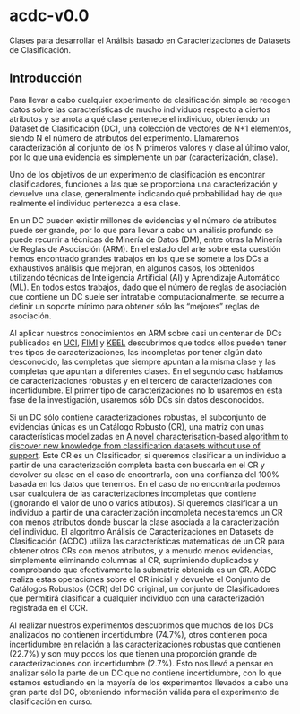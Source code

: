 # acdc-v0.0
Clases para desarrollar el Análisis basado en Caracterizaciones de Datasets de Clasificación.

## Introducción
Para llevar a cabo cualquier experimento de clasificación simple se recogen datos sobre las características de mucho individuos respecto a ciertos atributos y se anota a qué clase pertenece el individuo, obteniendo un Dataset de Clasificación (DC), una colección de vectores de N+1 elementos, siendo N el número de atributos del experimento. Llamaremos caracterización al conjunto de los N primeros valores y clase al último valor, por lo que una evidencia es simplemente un par (caracterización, clase).

Uno de los objetivos de un experimento de clasificación es encontrar clasificadores, funciones a las que se proporciona una caracterización y devuelve una clase, generalmente indicando qué probabilidad hay de que realmente el individuo pertenezca a esa clase.

En un DC pueden existir millones de evidencias y el número de atributos puede ser grande, por lo que para llevar a cabo un análisis profundo se puede recurrir a técnicas de Minería de Datos (DM), entre otras la Minería de Reglas de Asociación (ARM). En el estado del arte sobre esta cuestión hemos encontrado grandes trabajos en los que se somete a los DCs a exhaustivos análisis que mejoran, en algunos casos, los obtenidos utilizando técnicas de Inteligencia Artificial (AI) y Aprendizaje Automático (ML). En todos estos trabajos, dado que el número de reglas de asociación que contiene un DC suele ser intratable computacionalmente, se recurre a definir un soporte mínimo para obtener sólo las “mejores” reglas de asociación.

Al aplicar nuestros conocimientos en ARM sobre casi un centenar de DCs publicados en [UCI](https://archive.ics.uci.edu/ml/datasets.html), [FIMI](http://fimi.ua.ac.be/data/) y [KEEL](http://sci2s.ugr.es/keel/datasets.php) descubrimos que todos ellos pueden tener tres tipos de caracterizaciones, las incompletas por tener algún dato desconocido, las completas que siempre apuntan a la misma clase y las completas que apuntan a diferentes clases. En el segundo caso hablamos de caracterizaciones robustas y en el tercero de caracterizaciones con incertidumbre. El primer tipo de caracterizaciones no lo usaremos en esta fase de la investigación, usaremos sólo DCs sin datos desconocidos.

Si un DC sólo contiene caracterizaciones robustas, el subconjunto de evidencias únicas es un Catálogo Robusto (CR), una matriz con unas características modelizadas en [A novel characterisation-based algorithm to discover new knowledge from classification datasets without use of support](https://www.sciencedirect.com/science/article/pii/S0957417417307091). Este CR es un Clasificador, si queremos clasificar a un individuo a partir de una caracterización completa basta con buscarla en el CR y devolver su clase en el caso de encontrarla, con una confianza del 100% basada en los datos que tenemos. En el caso de no encontrarla podemos usar cualquiera de las caracterizaciones incompletas que contiene (ignorando el valor de uno o varios atibutos). Si queremos clasificar a un individuo a partir de una caracterización incompleta necesitaremos un CR con menos atributos donde buscar la clase asociada a la caracterización del individuo. El algoritmo Análisis de Caracterizaciones en Datasets de Clasificación (ACDC) utiliza las características matemáticas de un CR para obtener otros CRs con menos atributos, y a menudo menos evidencias, simplemente eliminando columnas al CR, suprimiendo duplicados y comprobando que efectivamente la submatriz obtenida es un CR. ACDC realiza estas operaciones sobre el CR inicial y devuelve el Conjunto de Catálogos Robustos (CCR) del DC original, un conjunto de Clasificadores que permitirá clasificar a cualquier individuo con una caracterización registrada en el CCR.

Al realizar nuestros experimentos descubrimos que muchos de los DCs analizados no contienen incertidumbre (74.7%), otros contienen poca incertidumbre en relación a las caracterizaciones robustas que contienen (22.7%) y son muy pocos los que tienen una proporción grande de caracterizaciones con incertidumbre (2.7%). Esto nos llevó a pensar en analizar sólo la parte de un DC que no contiene incertidumbre, con lo que estamos estudiando en la mayoría de los experimentos llevados a cabo una gran parte del DC, obteniendo información válida para el experimento de clasificación en curso.
